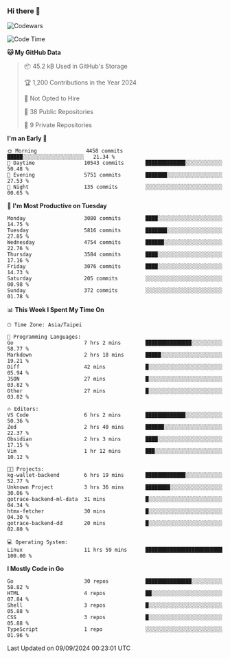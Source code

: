 ### Hi there 👋

![Codewars](https://www.codewars.com/users/omegaatt36/badges/small)

<!--START_SECTION:waka-->
![Code Time](http://img.shields.io/badge/Code%20Time-2%2C746%20hrs%2025%20mins-blue)

**🐱 My GitHub Data** 

> 📦 45.2 kB Used in GitHub's Storage 
 > 
> 🏆 1,200 Contributions in the Year 2024
 > 
> 🚫 Not Opted to Hire
 > 
> 📜 38 Public Repositories 
 > 
> 🔑 9 Private Repositories 
 > 
**I'm an Early 🐤** 

```text
🌞 Morning                4458 commits        █████░░░░░░░░░░░░░░░░░░░░   21.34 % 
🌆 Daytime                10543 commits       █████████████░░░░░░░░░░░░   50.48 % 
🌃 Evening                5751 commits        ███████░░░░░░░░░░░░░░░░░░   27.53 % 
🌙 Night                  135 commits         ░░░░░░░░░░░░░░░░░░░░░░░░░   00.65 % 
```
📅 **I'm Most Productive on Tuesday** 

```text
Monday                   3080 commits        ████░░░░░░░░░░░░░░░░░░░░░   14.75 % 
Tuesday                  5816 commits        ███████░░░░░░░░░░░░░░░░░░   27.85 % 
Wednesday                4754 commits        ██████░░░░░░░░░░░░░░░░░░░   22.76 % 
Thursday                 3584 commits        ████░░░░░░░░░░░░░░░░░░░░░   17.16 % 
Friday                   3076 commits        ████░░░░░░░░░░░░░░░░░░░░░   14.73 % 
Saturday                 205 commits         ░░░░░░░░░░░░░░░░░░░░░░░░░   00.98 % 
Sunday                   372 commits         ░░░░░░░░░░░░░░░░░░░░░░░░░   01.78 % 
```


📊 **This Week I Spent My Time On** 

```text
🕑︎ Time Zone: Asia/Taipei

💬 Programming Languages: 
Go                       7 hrs 2 mins        ███████████████░░░░░░░░░░   58.77 % 
Markdown                 2 hrs 18 mins       █████░░░░░░░░░░░░░░░░░░░░   19.21 % 
Diff                     42 mins             █░░░░░░░░░░░░░░░░░░░░░░░░   05.94 % 
JSON                     27 mins             █░░░░░░░░░░░░░░░░░░░░░░░░   03.82 % 
Other                    27 mins             █░░░░░░░░░░░░░░░░░░░░░░░░   03.82 % 

🔥 Editors: 
VS Code                  6 hrs 2 mins        █████████████░░░░░░░░░░░░   50.36 % 
Zed                      2 hrs 40 mins       ██████░░░░░░░░░░░░░░░░░░░   22.37 % 
Obsidian                 2 hrs 3 mins        ████░░░░░░░░░░░░░░░░░░░░░   17.15 % 
Vim                      1 hr 12 mins        ███░░░░░░░░░░░░░░░░░░░░░░   10.12 % 

🐱‍💻 Projects: 
kg-wallet-backend        6 hrs 19 mins       █████████████░░░░░░░░░░░░   52.77 % 
Unknown Project          3 hrs 36 mins       ████████░░░░░░░░░░░░░░░░░   30.06 % 
gotrace-backend-ml-data  31 mins             █░░░░░░░░░░░░░░░░░░░░░░░░   04.34 % 
htmx-fetcher             30 mins             █░░░░░░░░░░░░░░░░░░░░░░░░   04.30 % 
gotrace-backend-dd       20 mins             █░░░░░░░░░░░░░░░░░░░░░░░░   02.80 % 

💻 Operating System: 
Linux                    11 hrs 59 mins      █████████████████████████   100.00 % 
```

**I Mostly Code in Go** 

```text
Go                       30 repos            ███████████████░░░░░░░░░░   58.82 % 
HTML                     4 repos             ██░░░░░░░░░░░░░░░░░░░░░░░   07.84 % 
Shell                    3 repos             █░░░░░░░░░░░░░░░░░░░░░░░░   05.88 % 
CSS                      3 repos             █░░░░░░░░░░░░░░░░░░░░░░░░   05.88 % 
TypeScript               1 repo              ░░░░░░░░░░░░░░░░░░░░░░░░░   01.96 % 
```




 Last Updated on 09/09/2024 00:23:01 UTC
<!--END_SECTION:waka-->

<!--
**omegaatt36/omegaatt36** is a ✨ _special_ ✨ repository because its `README.md` (this file) appears on your GitHub profile.

Here are some ideas to get you started:

- 🔭 I’m currently working on ...
- 🌱 I’m currently learning ...
- 👯 I’m looking to collaborate on ...
- 🤔 I’m looking for help with ...
- 💬 Ask me about ...
- 📫 How to reach me: ...
- 😄 Pronouns: ...
- ⚡ Fun fact: ...
-->
